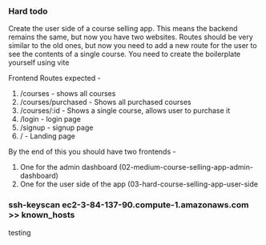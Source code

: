 ### Hard todo

Create the user side of a course selling app.
This means the backend remains the same, but now you have two websites.
Routes should be very similar to the old ones, but now you need to add a new route for the user to see the contents of a single course.
You need to create the boilerplate yourself using vite

Frontend Routes expected -

1. /courses - shows all courses
2. /courses/purchased - Shows all purchased courses
3. /courses/:id - Shows a single course, allows user to purchase it
4. /login - login page
5. /signup - signup page
6. / - Landing page

By the end of this you should have two frontends -

1. One for the admin dashboard (02-medium-course-selling-app-admin-dashboard)
2. One for the user side of the app (03-hard-course-selling-app-user-side

### ssh-keyscan ec2-3-84-137-90.compute-1.amazonaws.com >> known_hosts
testing
